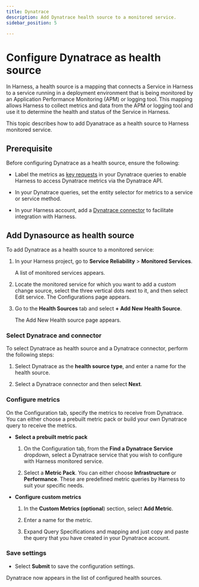 ```yaml
---
title: Dynatrace
description: Add Dynatrace health source to a monitored service.
sidebar_position: 5

---
```


# Configure Dynatrace as health source

In Harness, a health source is a mapping that connects a Service in Harness to a service running in a deployment environment that is being monitored by an Application Performance Monitoring (APM) or logging tool. This mapping allows Harness to collect metrics and data from the APM or logging tool and use it to determine the health and status of the Service in Harness.

This topic describes how to add Dyanatrace as a health source to Harness monitored service.


## Prerequisite

Before configuring Dynatrace as a health source, ensure the following:

- Label the metrics as [key requests](https://www.dynatrace.com/support/help/platform-modules/applications-and-microservices/services/analysis/monitor-key-requests) in your Dynatrace queries to enable Harness to access Dynatrace metrics via the Dynatrace API.

- In your Dynatrace queries, set the entity selector for metrics to a service or service method.

- In your Harness account, add a [Dynatrace connector](/docs/platform/connectors/monitoring-and-logging-systems/connect-to-monitoring-and-logging-systems#add-dynatrace) to facilitate integration with Harness.



## Add Dynasource as health source

To add Dynatrace as a health source to a monitored service:

1. In your Harness project, go to **Service Reliability** > **Monitored Services**.
   
   A list of monitored services appears.

2. Locate the monitored service for which you want to add a custom change source, select the three vertical dots next to it, and then select Edit service. The Configurations page appears. 

3. Go to the **Health Sources** tab and select **+ Add New Health Source**.
   
   The Add New Health source page appears.


### Select Dynatrace and connector

To select Dynatrace as health source and a Dynatrace connector, perform the following steps:

   
1. Select Dynatrace as the **health source type**, and enter a name for the health source.
   
2. Select a Dynatrace connector and then select **Next**.


### Configure metrics

On the Configuration tab, specify the metrics to receive from Dynatrace. You can either choose a prebuilt metric pack or build your own Dynatrace query to receive the metrics.

- **Select a prebuilt metric pack**
  
   1. On the Configuration tab, from the **Find a Dynatrace Service** dropdown, select a Dynatrace service that you wish to configure with Harness monitored service.
      
   2. Select a **Metric Pack**. You can either choose **Infrastructure** or **Performance**. These are predefined metric queries by Harness to suit your specific needs.
      
- **Configure custom metrics**

   1. In the **Custom Metrics (optional**) section, select **Add Metric**.

   2. Enter a name for the metric.

   3. Expand Query Specifications and mapping and just copy and paste the query that you have created in your Dynatrace account.


### Save settings

- Select **Submit** to save the configuration settings.
  
 Dynatrace now appears in the list of configured health sources.
